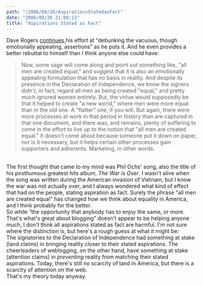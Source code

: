 ```yaml
---
path: "/2006/08/26/AspirationsStatedasFact" 
date: "2006/08/26 21:00:13" 
title: "Aspirations Stated as Fact" 
---
```

Dave Rogers <a href="http://homepage.mac.com/dave_rogers/GHD08-06.html#note_2972">continues </a>his effort at <q>debunking the vacuous, though emotionally appealing, assertions</q> as he puts it. And he even provides a better rebuttal to himself than I think anyone else could have:<br><blockquote>Now, some sage will come along and point out something like, "all men are created equal," and suggest that it is also an emotionally appealing formulation that has no basis in reality. And despite its presence in the Declaration of Independence, we know the signers didn't, in fact, regard all men as being created "equal," and pretty much ignored women entirely. But, the virtue would supposedly be that it helped to create "a new world," where men were more equal than in the old one. A "flatter" one, if you will. But again, there were more processes at work in that period in history than are captured in that one document, and there was, and remains, plenty of suffering to come in the effort to live up to the notion that "all men are created equal." It doesn't come about because someone put it down on paper, nor is it necessary, but it helps certain other processes gain supporters and adherents. Marketing, in other words.</blockquote><br>The first thought that came to my mind was Phil Ochs' song, also the title of his posthumous greatest hits album, <cite>The War is Over</cite>. I wasn't alive when the song was written during the American invasion of Vietnam, but I know the war was not actually over, and I always wondered what kind of effect that had on the people, stating aspiration as fact. Surely the phrase "all men are created equal" has changed how we think about equality in America, and I think probably for the better.<br>So while <q>the opportunity that anybody has to enjoy the same, or more. That's what's great about blogging</q> doesn't appear to be helping anyone much, I don't think all aspirations stated as fact are harmful. I'm not sure where the distinction is, but here's a rough guess at what it might be:<br>The signatories to the Declaration of Independence had something at stake (land claims) in bringing reality closer to their stated aspirations. The cheerleaders of weblogging, on the other hand, have something at stake (attention claims) in *preventing* reality from matching their stated aspirations. Today, there's still no scarcity of land in America, but there is a scarcity of attention on the web.<br>That's my theory today anyway.